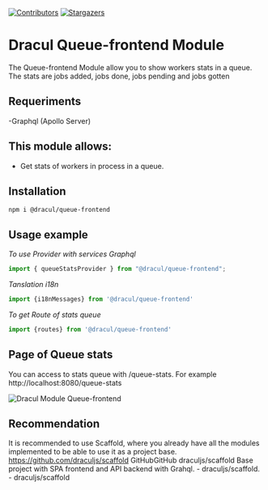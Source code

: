 [![Contributors][contributors-shield]][contributors-url]
[![Stargazers][stars-shield]][stars-url]
# Dracul Queue-frontend Module

The Queue-frontend Module allow you to show workers  stats in a queue. The stats are jobs added, jobs done, jobs pending and jobs gotten

## Requeriments
-Graphql (Apollo Server)

## This module allows:

- Get stats of workers in process in a queue.

## Installation

```
npm i @dracul/queue-frontend
```

## Usage example

_To use Provider with services Graphql_

```js
import { queueStatsProvider } from "@dracul/queue-frontend";
```

_Tanslation i18n_

```js
import {i18nMessages} from '@dracul/queue-frontend'
```

_To get Route of stats queue_

```js
import {routes} from '@dracul/queue-frontend'
```


## Page of Queue stats

You can access to stats queue with /queue-stats. For example http://localhost:8080/queue-stats

![Dracul Module Queue-frontend](https://i.imgur.com/xzypisD.png "Dracul Module Queue-frontend")


## Recommendation
It is recommended to use Scaffold, where you already have all the modules implemented to be able to use it as a project base.
https://github.com/draculjs/scaffold
GitHubGitHub
draculjs/scaffold
Base project with SPA frontend and API backend with Grahql. - draculjs/scaffold. - draculjs/scaffold

<!-- MARKDOWN LINKS & IMAGES -->
<!-- https://www.markdownguide.org/basic-syntax/#reference-style-links -->

[stars-shield]: https://img.shields.io/github/stars/draculjs/modular-framework.svg?style=flat-square
[stars-url]: https://github.com/draculjs/modular-framework/stargazers
[contributors-shield]: https://img.shields.io/github/contributors/draculjs/modular-framework.svg?style=flat-square
[contributors-url]: https://github.com/draculjs/modular-framework/graphs/contributors

##
